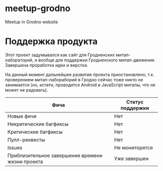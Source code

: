 # meetup-grodno

Meetup in Grodno website

# Поддержка продукта

Этот проект задумывался как сайт для Гродненских митап-оабораторий, и вообще для поддержки Гродненского митап-движения. Завершена проработка идеи и верстка.

На данный момент дальнейшее развитие проекта приостановлено, т.к. проверением митап-лабораборий в Гродно сейчас тоже никто не занимается (но, кстати, проводятся Android и JavaScript митапы, что не может не радовать).

| Фича | Статус поддержки |
|---|---|
| Новые фичи | Нет |
| Некритические багфиксы | Нет |
| Критические багфиксы | Нет |
| Пулл-реквесты | Нет |
| Issues | Не мониторятся |
| Приблизительное завершение времени жизни проекта | Уже завершен |
